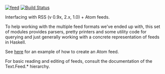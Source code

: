 [![feed](https://img.shields.io/hackage/v/feed.svg)](https://hackage.haskell.org/package/feed)
[![Build Status](https://travis-ci.org/bergmark/feed.svg?branch=master)](https://travis-ci.org/bergmark/feed)

Interfacing with RSS (v 0.9x, 2.x, 1.0) + Atom feeds.

To help working with the multiple feed formats we've ended up with,
this set of modules provides parsers, pretty printers and some utility
code for querying and just generally working with a concrete
representation of feeds in Haskell.

See [here](https://github.com/bergmark/feed/blob/master/tests/Example/CreateAtom.hs) for an example
of how to create an Atom feed.

For basic reading and editing of feeds, consult the documentation of
the Text.Feed.* hierarchy.

